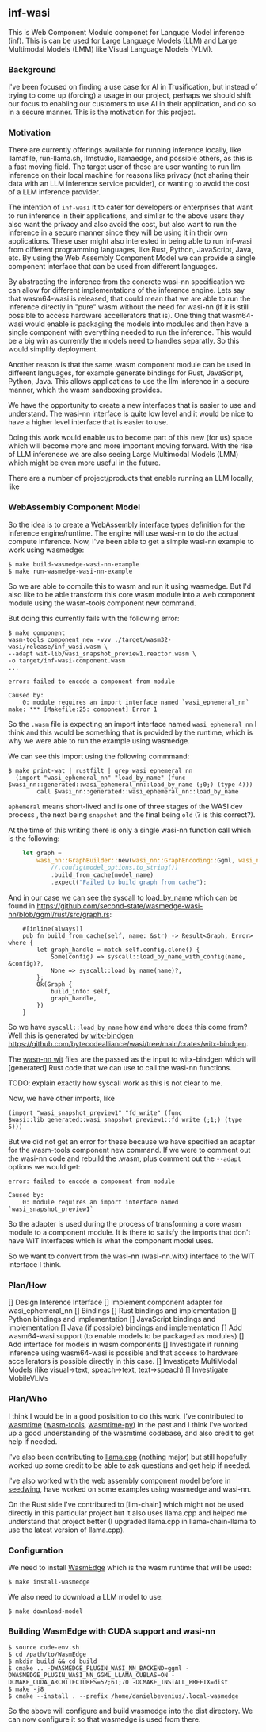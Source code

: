 ## inf-wasi
This is Web Component Module componet for Languge Model inference (inf). This is
can be used for Large Language Models (LLM) and Large Multimodal Models (LMM)
like Visual Language Models (VLM).

### Background
I've been focused on finding a use case for AI in Trusification, but instead of
trying to come up (forcing) a usage in our project, perhaps we should shift
our focus to enabling our customers to use AI in their application, and do so
in a secure manner. This is the motivation for this project.

### Motivation
There are currently offerings available for running inference locally, like
llamafile, run-llama.sh, llmstudio, llamaedge, and possible others, as this is
a fast moving field. The target user of these are user wanting to run llm
inference on their local machine for reasons like privacy (not sharing their
data with an LLM inference service provider), or wanting to avoid the cost of a
LLM inference provider.

The intention of `inf-wasi` it to cater for developers or enterprises that want
to run inference in their applications, and simliar to the above users they also
want the privacy and also avoid the cost, but also want to run the inference in
a secure manner since they will be using it in their own applications. These
user might also interested in being able to run inf-wasi from different
programming languages, like Rust, Python, JavaScript, Java, etc. By using the
Web Assembly Component Model we can provide a single component interface that
can be used from different languages.

By abstracting the inference from the concrete wasi-nn specification we can
allow for different implementations of the inference engine. Lets say that
wasm64-wasi is released, that could mean that we are able to run the inference
directly in "pure" wasm without the need for wasi-nn (if it is still possible
to access hardware accellerators that is).
One thing that wasm64-wasi would enable is packaging the models into modules and
then have a single component with everything needed to run the inference. This
would be a big win as currently the models need to handles separatly. So this
would simplify deployment.

Another reason is that the same .wasm component module can be used in different
languages, for example generate bindings for Rust, JavaScript, Python, Java.
This allows applications to use the llm inference in a secure manner, which the 
wasm sandboxing provides.

We have the opportunity to create a new interfaces that is easier to use and
understand. The wasi-nn interface is quite low level and it would be nice to
have a higher level interface that is easier to use.

Doing this work would enable us to become part of this new (for us) space which
will become more and more important moving forward. With the rise of LLM
inferenese we are also seeing Large Multimodal Models (LMM) which might be even 
more useful in the future.

There are a number of project/products that enable running an LLM locally, like


### WebAssembly Component Model
So the idea is to create a WebAssembly interface types definition for the
inference engine/runtime. The engine will use wasi-nn to do the actual compute
inference. 
Now, I've been able to get a simple wasi-nn example to work using wasmedge:
```console
$ make build-wasmedge-wasi-nn-example
$ make run-wasmedge-wasi-nn-example
```

So we are able to compile this to wasm and run it using wasmedge. But I'd also
like to be able transform this core wasm module into a web component module
using the wasm-tools component new command. 

But doing this currently fails with the following error:
```console
$ make component 
wasm-tools component new -vvv ./target/wasm32-wasi/release/inf_wasi.wasm \
--adapt wit-lib/wasi_snapshot_preview1.reactor.wasm \
-o target/inf-wasi-component.wasm
...

error: failed to encode a component from module

Caused by:
    0: module requires an import interface named `wasi_ephemeral_nn`
make: *** [Makefile:25: component] Error 1
```

So the `.wasm` file is expecting an import interface named `wasi_ephemeral_nn` I
think and this would be something that is provided by the runtime, which is why
we were able to run the example using wasmedge.

We can see this import using the following commmand:
```console
$ make print-wat | rustfilt | grep wasi_ephemeral_nn
  (import "wasi_ephemeral_nn" "load_by_name" (func $wasi_nn::generated::wasi_ephemeral_nn::load_by_name (;0;) (type 4)))
        call $wasi_nn::generated::wasi_ephemeral_nn::load_by_name
```
`ephemeral` means short-lived and is one of three stages of the WASI dev process
, the next being `snapshot` and the final being `old` (? is this correct?).

At the time of this writing there is only a single wasi-nn function call which
is the following:
```rust
    let graph =
        wasi_nn::GraphBuilder::new(wasi_nn::GraphEncoding::Ggml, wasi_nn::ExecutionTarget::GPU)
            //.config(model_options.to_string())
            .build_from_cache(model_name)
            .expect("Failed to build graph from cache");
```
And in our case we can see the syscall to load_by_name which can be found in
https://github.com/second-state/wasmedge-wasi-nn/blob/ggml/rust/src/graph.rs:
```console
    #[inline(always)]                                                           
    pub fn build_from_cache(self, name: &str) -> Result<Graph, Error> where {
        let graph_handle = match self.config.clone() {
            Some(config) => syscall::load_by_name_with_config(name, &config)?,
            None => syscall::load_by_name(name)?,
        };
        Ok(Graph {
            build_info: self,
            graph_handle,
        })
    }
```
So we have `syscall::load_by_name` how and where does this come from?  
Well this is generated by [witx-bindgen] https://github.com/bytecodealliance/wasi/tree/main/crates/witx-bindgen.

The [wasn-nn wit] files are the passed as the input to witx-bindgen which will
[generated] Rust code that we can use to call the wasi-nn functions.

TODO: explain exactly how syscall work as this is not clear to me.

Now, we have other imports, like
```
(import "wasi_snapshot_preview1" "fd_write" (func $wasi::lib_generated::wasi_snapshot_preview1::fd_write (;1;) (type 5)))
```
But we did not get an error for these because we have specified an adapter
for the wasm-tools component new command. If we were to comment out the wasi-nn
code and rebuild the .wasm, plus comment out the `--adapt` options we would get:
```console
error: failed to encode a component from module

Caused by:
    0: module requires an import interface named `wasi_snapshot_preview1`
```
So the adapter is used during the process of transforming a core wasm module to
a component module. It is there to satisfy the imports that don't have WIT
interfaces which is what the component model uses.

So we want to convert from the wasi-nn (wasi-nn.witx) interface to the WIT
interface I think.

[witx-bindgen]: https://github.com/bytecodealliance/wasi/tree/main/crates/witx-bindgen.
[wasn-nn wit]:  https://github.com/WebAssembly/wasi-nn/tree/main/wit
[generated.rs]: https://github.com/second-state/wasmedge-wasi-nn/blob/ggml/rust/src/generated.rs


### Plan/How
[] Design Inference Interface
[] Implement component adapter for wasi_ephemeral_nn
[] Bindings
  [] Rust bindings and implementation
  [] Python bindings and implementation
  [] JavaScript bindings and implementation
  [] Java (if possible) bindings and implementation
[] Add wasm64-wasi support (to enable models to be packaged as modules)
[] Add interface for models in wasm components
[] Investigate if running inference using wasm64-wasi is possible and that access
   to hardware accellerators is possible directly in this case.
[] Investigate MultiModal Models (like visual->text, speach->text, text->speach)
[] Investigate MobileVLMs 

### Plan/Who
I think I would be in a good posisition to do this work. I've contributed to
[wasmtime] ([wasm-tools], [wasmtime-py]) in the past and I think I've worked up
a good understanding of the wasmtime codebase, and also credit to get help if
needed.

I've also been contributing to [llama.cpp] (nothing major) but still hopefully
worked up some credit to be able to ask questions and get help if needed.

I've also worked with the web assembly component model before in 
[seedwing], have worked on some examples using wasmedge and wasi-nn.

On the Rust side I've contribured to [llm-chain] which might not be used
directly in this particular project but it also uses llama.cpp and helped me
understand that project better (I upgraded llama.cpp in llama-chain-llama to use
the latest version of llama.cpp).

[wasmtime]: https://github.com/bytecodealliance/wasmtime/commits?author=danbev
[wasm-tools]: https://github.com/bytecodealliance/wasm-tools/graphs/contributors
[wasmtime-py]: https://github.com/bytecodealliance/wasmtime-py/commits?author=danbev
[llama-chain]: https://github.com/sobelio/llm-chain/commits?author=danbev
[llama.cpp]: https://github.com/ggerganov/llama.cpp/commits?author=danbev
[seedwing]: https://github.com/seedwing-io/seedwing-policy/pull/237

### Configuration
We need to install [WasmEdge](https://wasmedge.org/) which is the wasm runtime
that will be used:
```console
$ make install-wasmedge
```

We also need to download a LLM model to use:
```
$ make download-model
```

### Building WasmEdge with CUDA support and wasi-nn
```console
$ source cude-env.sh
$ cd /path/to/WasmEdge
$ mkdir build && cd build
$ cmake .. -DWASMEDGE_PLUGIN_WASI_NN_BACKEND=ggml -DWASMEDGE_PLUGIN_WASI_NN_GGML_LLAMA_CUBLAS=ON -DCMAKE_CUDA_ARCHITECTURES=52;61;70 -DCMAKE_INSTALL_PREFIX=dist
$ make -j8
$ cmake --install . --prefix /home/danielbevenius/.local-wasmedge
```
So the above will configure and build wasmedge into the dist directory. We
can now configure it so that wasmedge is used from there.
